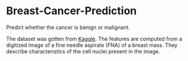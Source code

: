 # Breast-Cancer-Prediction

Predict whether the cancer is benign or malignant.

The dataset was gotten from [Kaggle](https://www.kaggle.com/datasets/uciml/breast-cancer-wisconsin-data).
The features are computed from a digitized image of a fine needle aspirate (FNA) of a breast mass. 
They describe characteristics of the cell nuclei present in the image.
